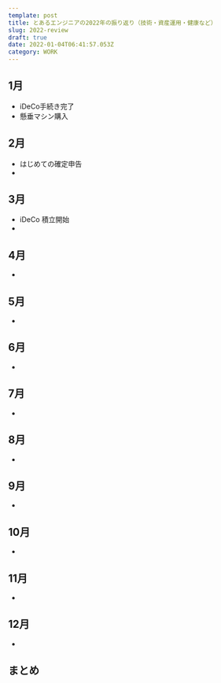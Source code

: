 ```yaml
---
template: post
title: とあるエンジニアの2022年の振り返り（技術・資産運用・健康など）
slug: 2022-review
draft: true
date: 2022-01-04T06:41:57.053Z
category: WORK
---
```

## 1月
- iDeCo手続き完了 
- 懸垂マシン購入

## 2月
- はじめての確定申告 
- 

## 3月
- iDeCo 積立開始 
- 

## 4月
- 

## 5月
- 

## 6月
- 

## 7月
- 

## 8月
- 

## 9月
- 

## 10月
- 

## 11月
- 

## 12月
- 

## まとめ























